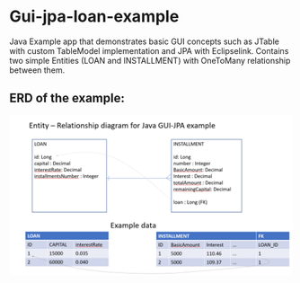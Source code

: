 # Gui-jpa-loan-example

Java Example app that demonstrates basic GUI concepts such as JTable with custom TableModel implementation and JPA with Eclipselink. 
Contains two simple Entities (LOAN and INSTALLMENT) with OneToMany relationship between them.


## ERD of the example:

![Example ERD](https://github.com/teohaik/Gui-jpa-loan-example/blob/master/ERD.PNG)

